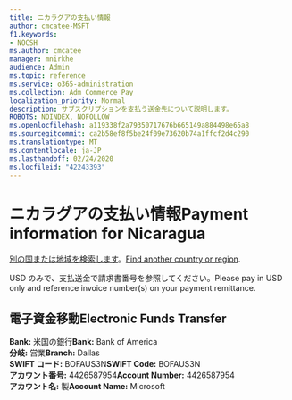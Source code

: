 ```yaml
---
title: ニカラグアの支払い情報
author: cmcatee-MSFT
f1.keywords:
- NOCSH
ms.author: cmcatee
manager: mnirkhe
audience: Admin
ms.topic: reference
ms.service: o365-administration
ms.collection: Adm_Commerce_Pay
localization_priority: Normal
description: サブスクリプションを支払う送金先について説明します。
ROBOTS: NOINDEX, NOFOLLOW
ms.openlocfilehash: a119338f2a79350717676b665149a884498e65a8
ms.sourcegitcommit: ca2b58ef8f5be24f09e73620b74a1ffcf2d4c290
ms.translationtype: MT
ms.contentlocale: ja-JP
ms.lasthandoff: 02/24/2020
ms.locfileid: "42243393"
---
```

# <a name="payment-information-for-nicaragua"></a><span data-ttu-id="faf30-103">ニカラグアの支払い情報</span><span class="sxs-lookup"><span data-stu-id="faf30-103">Payment information for Nicaragua</span></span>

<span data-ttu-id="faf30-104">[別の国または地域を検索します](../billing-and-payments/pay-for-your-subscription.md)。</span><span class="sxs-lookup"><span data-stu-id="faf30-104">[Find another country or region](../billing-and-payments/pay-for-your-subscription.md).</span></span>

<span data-ttu-id="faf30-105">USD のみで、支払送金で請求書番号を参照してください。</span><span class="sxs-lookup"><span data-stu-id="faf30-105">Please pay in USD only and reference invoice number(s) on your payment remittance.</span></span>

## <a name="electronic-funds-transfer"></a><span data-ttu-id="faf30-106">電子資金移動</span><span class="sxs-lookup"><span data-stu-id="faf30-106">Electronic Funds Transfer</span></span>

<span data-ttu-id="faf30-107">**Bank:** 米国の銀行</span><span class="sxs-lookup"><span data-stu-id="faf30-107">**Bank:** Bank of America</span></span>  
<span data-ttu-id="faf30-108">**分岐:** 営業</span><span class="sxs-lookup"><span data-stu-id="faf30-108">**Branch:** Dallas</span></span>  
<span data-ttu-id="faf30-109">**SWIFT コード:** BOFAUS3N</span><span class="sxs-lookup"><span data-stu-id="faf30-109">**SWIFT Code:** BOFAUS3N</span></span>  
<span data-ttu-id="faf30-110">**アカウント番号:** 4426587954</span><span class="sxs-lookup"><span data-stu-id="faf30-110">**Account Number:** 4426587954</span></span>  
<span data-ttu-id="faf30-111">**アカウント名:** 製</span><span class="sxs-lookup"><span data-stu-id="faf30-111">**Account Name:** Microsoft</span></span>  